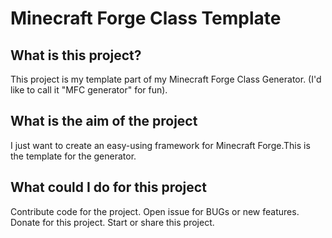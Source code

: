 Minecraft Forge Class Template
=======
What is this project?
------
This project is my template part of my Minecraft Forge Class Generator.
(I'd like to call it "MFC generator" for fun).

What is the aim of the project
------
I just want to create an easy-using framework for Minecraft Forge.This is the template for the generator.

What could I do for this project
------
Contribute code for the project.
Open issue for BUGs or new features.
Donate for this project.
Start or share this project.
